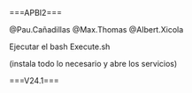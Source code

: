 
 ===APBI2===

@Pau.Cañadillas
@Max.Thomas
@Albert.Xicola

Ejecutar el bash Execute.sh

(instala todo lo necesario y abre los servicios)

===V24.1===
